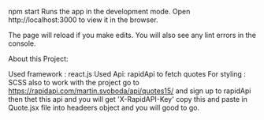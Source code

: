 npm start
Runs the app in the development mode.
Open http://localhost:3000 to view it in the browser.

The page will reload if you make edits.
You will also see any lint errors in the console.



About this Project:

Used framework : react.js 
Used Api: rapidApi to fetch quotes 
For styling : SCSS 
also to work with the project go to https://rapidapi.com/martin.svoboda/api/quotes15/
and sign up to rapidApi then thet this api and you will get 'X-RapidAPI-Key' copy this and paste in Quote.jsx file into headeers object and you will good to go.
